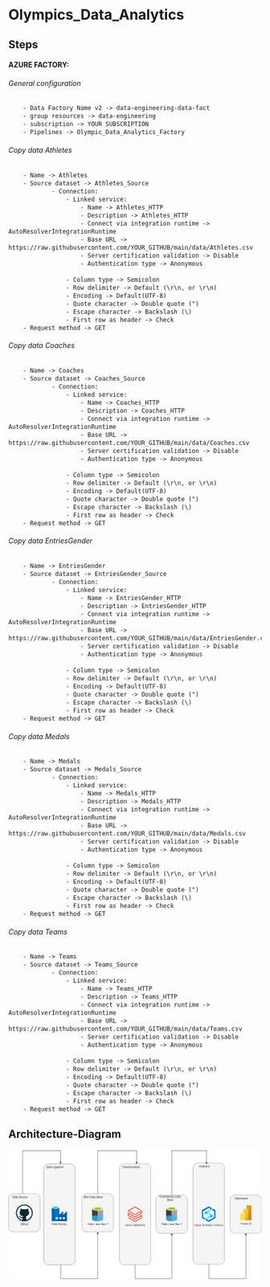 # Olympics_Data_Analytics
## Steps

#### AZURE FACTORY:
###### General configuration
        - Data Factory Name v2 -> data-engineering-data-fact
        - group resources -> data-engineering
        - subscription -> YOUR SUBSCRIPTION
        - Pipelines -> Olympic_Data_Analytics_Factory

###### Copy data Athletes
        - Name -> Athletes
        - Source dataset -> Athletes_Source
                - Connection:
                	- Linked service:
                		- Name -> Athletes_HTTP
                		- Description -> Athletes_HTTP
                		- Connect via integration runtime -> AutoResolverIntegrationRuntime
                		- Base URL -> https://raw.githubusercontent.com/YOUR_GITHUB/main/data/Athletes.csv
                		- Server certification validation -> Disable
                		- Authentication type -> Anonymous

                	- Column type -> Semicolon 
                	- Row delimiter -> Default (\r\n, or \r\n)
                	- Encoding -> Default(UTF-8)
                	- Quote character -> Double quote (")
                	- Escape character -> Backslash (\)
                	- First row as header -> Check	
        - Request method -> GET

###### Copy data Coaches
        - Name -> Coaches
        - Source dataset -> Coaches_Source
                - Connection:
                	- Linked service:
                		- Name -> Coaches_HTTP
                		- Description -> Coaches_HTTP
                		- Connect via integration runtime -> AutoResolverIntegrationRuntime
                		- Base URL -> https://raw.githubusercontent.com/YOUR_GITHUB/main/data/Coaches.csv
                		- Server certification validation -> Disable
                		- Authentication type -> Anonymous

                	- Column type -> Semicolon 
                	- Row delimiter -> Default (\r\n, or \r\n)
                	- Encoding -> Default(UTF-8)
                	- Quote character -> Double quote (")
                	- Escape character -> Backslash (\)
                	- First row as header -> Check	
        - Request method -> GET

###### Copy data EntriesGender
        - Name -> EntriesGender
        - Source dataset -> EntriesGender_Source
                - Connection:
                	- Linked service:
                		- Name -> EntriesGender_HTTP
                		- Description -> EntriesGender_HTTP
                		- Connect via integration runtime -> AutoResolverIntegrationRuntime
                		- Base URL -> https://raw.githubusercontent.com/YOUR_GITHUB/main/data/EntriesGender.csv
                		- Server certification validation -> Disable
                		- Authentication type -> Anonymous

                	- Column type -> Semicolon 
                	- Row delimiter -> Default (\r\n, or \r\n)
                	- Encoding -> Default(UTF-8)
                	- Quote character -> Double quote (")
                	- Escape character -> Backslash (\)
                	- First row as header -> Check	
        - Request method -> GET

###### Copy data Medals
        - Name -> Medals
        - Source dataset -> Medals_Source
                - Connection:
                	- Linked service:
                		- Name -> Medals_HTTP
                		- Description -> Medals_HTTP
                		- Connect via integration runtime -> AutoResolverIntegrationRuntime
                		- Base URL -> https://raw.githubusercontent.com/YOUR_GITHUB/main/data/Medals.csv
                		- Server certification validation -> Disable
                		- Authentication type -> Anonymous

                	- Column type -> Semicolon 
                	- Row delimiter -> Default (\r\n, or \r\n)
                	- Encoding -> Default(UTF-8)
                	- Quote character -> Double quote (")
                	- Escape character -> Backslash (\)
                	- First row as header -> Check	
        - Request method -> GET

###### Copy data Teams
        - Name -> Teams
        - Source dataset -> Teams_Source
                - Connection:
                	- Linked service:
                		- Name -> Teams_HTTP
                		- Description -> Teams_HTTP
                		- Connect via integration runtime -> AutoResolverIntegrationRuntime
                		- Base URL -> https://raw.githubusercontent.com/YOUR_GITHUB/main/data/Teams.csv
                		- Server certification validation -> Disable
                		- Authentication type -> Anonymous

                	- Column type -> Semicolon 
                	- Row delimiter -> Default (\r\n, or \r\n)
                	- Encoding -> Default(UTF-8)
                	- Quote character -> Double quote (")
                	- Escape character -> Backslash (\)
                	- First row as header -> Check	
        - Request method -> GET

## Architecture-Diagram
![Architecture-Diagram](Olympic-Data-Analytics-Azure.jpg)